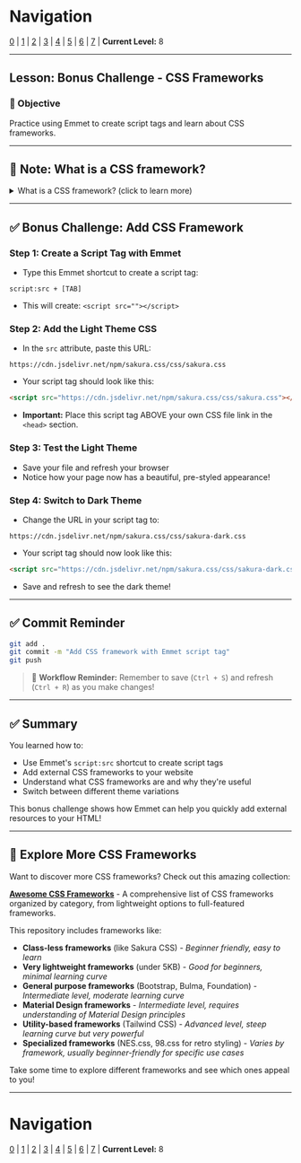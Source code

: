 # Navigation
[0](./emmet-intro-lv0.md) | [1](./emmet-intro-lv1.md) | [2](./emmet-intro-lv2.md) | [3](./emmet-intro-lv3.md) | [4](./emmet-intro-lv4.md) | [5](./emmet-intro-lv5.md) | [6](./emmet-intro-lv6.md) | [7](./emmet-intro-lv7.md) | **Current Level:** 8

---

## Lesson: Bonus Challenge - CSS Frameworks

### 🎯 Objective

Practice using Emmet to create script tags and learn about CSS frameworks.

---

## 📝 **Note: What is a CSS framework?**

<details>
  <summary>What is a CSS framework? (click to learn more)</summary>
  <div>
    <p>A CSS framework is a pre-written collection of CSS styles that you can use to quickly style your website. Instead of writing all your CSS from scratch, you can use a framework that provides ready-made styles for buttons, forms, layouts, and more. This saves time and ensures your website looks professional. Popular frameworks include Bootstrap, Tailwind CSS, and Sakura CSS.</p>
  </div>
</details>

---

## ✅ **Bonus Challenge: Add CSS Framework**

### **Step 1: Create a Script Tag with Emmet**

* Type this Emmet shortcut to create a script tag:

```
script:src + [TAB]
```

* This will create: `<script src=""></script>`

### **Step 2: Add the Light Theme CSS**

* In the `src` attribute, paste this URL:

```
https://cdn.jsdelivr.net/npm/sakura.css/css/sakura.css
```

* Your script tag should look like this:

```html
<script src="https://cdn.jsdelivr.net/npm/sakura.css/css/sakura.css"></script>
```

* **Important:** Place this script tag ABOVE your own CSS file link in the `<head>` section.

### **Step 3: Test the Light Theme**

* Save your file and refresh your browser
* Notice how your page now has a beautiful, pre-styled appearance!

### **Step 4: Switch to Dark Theme**

* Change the URL in your script tag to:

```
https://cdn.jsdelivr.net/npm/sakura.css/css/sakura-dark.css
```

* Your script tag should now look like this:

```html
<script src="https://cdn.jsdelivr.net/npm/sakura.css/css/sakura-dark.css"></script>
```

* Save and refresh to see the dark theme!

---

## ✅ **Commit Reminder**

```bash
git add .
git commit -m "Add CSS framework with Emmet script tag"
git push
```

> 🔄 **Workflow Reminder:** Remember to save (`Ctrl + S`) and refresh (`Ctrl + R`) as you make changes!

---

## ✅ **Summary**

You learned how to:
* Use Emmet's `script:src` shortcut to create script tags
* Add external CSS frameworks to your website
* Understand what CSS frameworks are and why they're useful
* Switch between different theme variations

This bonus challenge shows how Emmet can help you quickly add external resources to your HTML!

---

## 🌟 **Explore More CSS Frameworks**

Want to discover more CSS frameworks? Check out this amazing collection:

**[Awesome CSS Frameworks](https://github.com/troxler/awesome-css-frameworks)** - A comprehensive list of CSS frameworks organized by category, from lightweight options to full-featured frameworks.

This repository includes frameworks like:
- **Class-less frameworks** (like Sakura CSS) - *Beginner friendly, easy to learn*
- **Very lightweight frameworks** (under 5KB) - *Good for beginners, minimal learning curve*
- **General purpose frameworks** (Bootstrap, Bulma, Foundation) - *Intermediate level, moderate learning curve*
- **Material Design frameworks** - *Intermediate level, requires understanding of Material Design principles*
- **Utility-based frameworks** (Tailwind CSS) - *Advanced level, steep learning curve but very powerful*
- **Specialized frameworks** (NES.css, 98.css for retro styling) - *Varies by framework, usually beginner-friendly for specific use cases*

Take some time to explore different frameworks and see which ones appeal to you!

---

# Navigation
[0](./emmet-intro-lv0.md) | [1](./emmet-intro-lv1.md) | [2](./emmet-intro-lv2.md) | [3](./emmet-intro-lv3.md) | [4](./emmet-intro-lv4.md) | [5](./emmet-intro-lv5.md) | [6](./emmet-intro-lv6.md) | [7](./emmet-intro-lv7.md) | **Current Level:** 8 